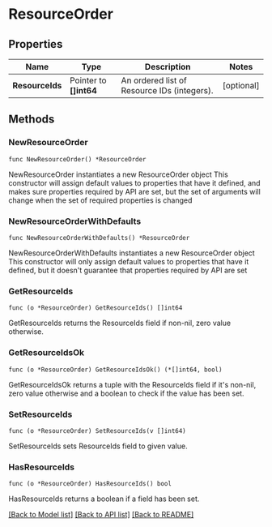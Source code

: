 # ResourceOrder

## Properties

Name | Type | Description | Notes
------------ | ------------- | ------------- | -------------
**ResourceIds** | Pointer to **[]int64** | An ordered list of Resource IDs (integers). | [optional] 

## Methods

### NewResourceOrder

`func NewResourceOrder() *ResourceOrder`

NewResourceOrder instantiates a new ResourceOrder object
This constructor will assign default values to properties that have it defined,
and makes sure properties required by API are set, but the set of arguments
will change when the set of required properties is changed

### NewResourceOrderWithDefaults

`func NewResourceOrderWithDefaults() *ResourceOrder`

NewResourceOrderWithDefaults instantiates a new ResourceOrder object
This constructor will only assign default values to properties that have it defined,
but it doesn't guarantee that properties required by API are set

### GetResourceIds

`func (o *ResourceOrder) GetResourceIds() []int64`

GetResourceIds returns the ResourceIds field if non-nil, zero value otherwise.

### GetResourceIdsOk

`func (o *ResourceOrder) GetResourceIdsOk() (*[]int64, bool)`

GetResourceIdsOk returns a tuple with the ResourceIds field if it's non-nil, zero value otherwise
and a boolean to check if the value has been set.

### SetResourceIds

`func (o *ResourceOrder) SetResourceIds(v []int64)`

SetResourceIds sets ResourceIds field to given value.

### HasResourceIds

`func (o *ResourceOrder) HasResourceIds() bool`

HasResourceIds returns a boolean if a field has been set.


[[Back to Model list]](../README.md#documentation-for-models) [[Back to API list]](../README.md#documentation-for-api-endpoints) [[Back to README]](../README.md)


